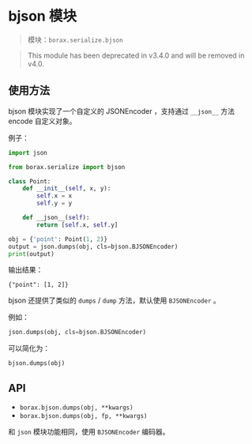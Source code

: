 # bjson 模块

> 模块：`borax.serialize.bjson`

> This module has been deprecated in v3.4.0 and will be removed in v4.0. 

## 使用方法

bjson 模块实现了一个自定义的 JSONEncoder ，支持通过 `__json__` 方法 encode 自定义对象。

例子：

```python
import json

from borax.serialize import bjson

class Point:
    def __init__(self, x, y):
        self.x = x
        self.y = y

    def __json__(self):
        return [self.x, self.y]

obj = {'point': Point(1, 2)}
output = json.dumps(obj, cls=bjson.BJSONEncoder)
print(output)
```

输出结果：

```
{"point": [1, 2]}
```

bjson 还提供了类似的 `dumps` / `dump` 方法，默认使用 `BJSONEncoder` 。

例如：

```python
json.dumps(obj, cls=bjson.BJSONEncoder)
```

可以简化为：

```python
bjson.dumps(obj)
```



## API

- `borax.bjson.dumps(obj, **kwargs)` 
- `borax.bjson.dumps(obj, fp, **kwargs)` 

和 `json` 模块功能相同，使用 `BJSONEncoder` 编码器。
